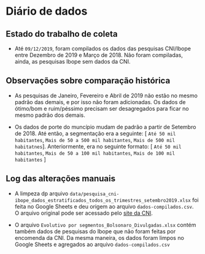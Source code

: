 # Diário de dados

## Estado do trabalho de coleta

- Até `09/12/2019`, foram compilados os dados das pesquisas CNI/Ibope entre Dezembro de 2019 e Março de 2018. Não foram compiladas, ainda, as pesquisas Ibope sem dados da CNI.

## Observações sobre comparação histórica

- As pesquisas de Janeiro, Fevereiro e Abril de 2019 não estão no mesmo padrão das demais, e por isso não foram adicionadas. Os dados de ótimo/bom e ruim/péssimo precisam ser desagregados para ficar no mesmo padrão dos demais.

- Os dados de porte do muncípio mudam de padrão a partir de Setembro de 2018. Até então, a segmentação era a seguinte: [ `Até 50 mil habitantes`, `Mais de 50 a 500 mil habitantes`, `Mais de 500 mil habitatnes`]. Anteriormente, era no seguinte formato: [ `Até 50 mil habitantes`, `Mais de 50 a 100 mil habitantes`, `Mais de 100 mil habitantes` ]


## Log das alterações manuais

- A limpeza dp arquivo `data/pesquisa_cni-ibope_dados_estratificados_todos_os_trimestres_setembro2019.xlsx` foi feita no Google Sheets e deu origem ao arquivo `dados-compilados.csv`. O arquivo original pode ser acessado pelo [site da CNI](https://www.portaldaindustria.com.br/estatisticas/pesquisa-cni-ibope-avaliacao-do-governo/).

- O arquivo `Evolutivo por segmentos_Bolsonaro_Divulgadas.xlsx` contém também dados de pesquisas do Ibope que não foram feitas por encomenda da CNI. Da mesma maneira, os dados foram limpos no Google Sheets e agregados ao arquivo `dados-compilados.csv`



